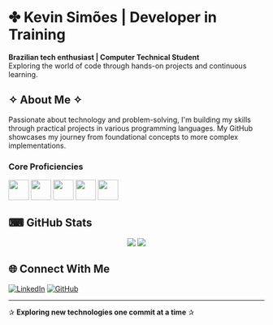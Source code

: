 # ✤ Kevin Simões | Developer in Training

**Brazilian tech enthusiast | Computer Technical Student**  
Exploring the world of code through hands-on projects and continuous learning.  

## ✧ About Me ✧

Passionate about technology and problem-solving, I'm building my skills through practical projects in various programming languages. My GitHub showcases my journey from foundational concepts to more complex implementations.

### Core Proficiencies
<div style="align-items: center">
<img src="https://cdn.jsdelivr.net/gh/devicons/devicon@latest/icons/html5/html5-plain-wordmark.svg"  width="40" height="40" />
<img src="https://cdn.jsdelivr.net/gh/devicons/devicon@latest/icons/css3/css3-plain-wordmark.svg"  width="40" height="40" /> 
<img src="https://cdn.jsdelivr.net/gh/devicons/devicon@latest/icons/javascript/javascript-plain.svg"  width="40" height="40" />
<img src="https://cdn.jsdelivr.net/gh/devicons/devicon@latest/icons/react/react-original-wordmark.svg"  width="40" height="40"/>
<img src="https://cdn.jsdelivr.net/gh/devicons/devicon@latest/icons/mysql/mysql-plain-wordmark.svg"  width="40" height="40" />
</div>         

## ⌨ GitHub Stats

<p align="center">
  <img src="https://github-readme-stats.vercel.app/api?username=kevin-simoes&show_icons=true&theme=algolia&hide_border=true">
  <img src="https://github-readme-stats.vercel.app/api/top-langs/?username=kevin-simoes&layout=compact&theme=algolia&hide_border=true">
</p>

## 🌐 Connect With Me

[![LinkedIn](https://img.shields.io/badge/LinkedIn-0077B5?style=for-the-badge&logo=linkedin&logoColor=white)](https://www.linkedin.com/in/kevin-sim%C3%B5es-362750350/)
[![GitHub](https://img.shields.io/badge/GitHub-181717?style=for-the-badge&logo=github&logoColor=white)](https://github.com/yourusername)

---

✰ **Exploring new technologies one commit at a time** ✰
